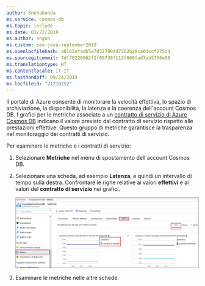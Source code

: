 ```yaml
---
author: SnehaGunda
ms.service: cosmos-db
ms.topic: include
ms.date: 03/22/2019
ms.author: sngun
ms.custom: seo-java-september2019
ms.openlocfilehash: a8162afadb5a7d327804d7202b29ca0dccf275c4
ms.sourcegitcommit: 7df70220062f1f09738f113f860fad7ab5736e88
ms.translationtype: HT
ms.contentlocale: it-IT
ms.lasthandoff: 09/24/2019
ms.locfileid: "71210252"
---
```

Il portale di Azure consente di monitorare la velocità effettiva, lo spazio di archiviazione, la disponibilità, la latenza e la coerenza dell'account Cosmos DB. I grafici per le metriche associate a un [contratto di servizio di Azure Cosmos DB](https://azure.microsoft.com/support/legal/sla/cosmos-db/) indicano il valore previsto dal contratto di servizio rispetto alle prestazioni effettive. Questo gruppo di metriche garantisce la trasparenza nel monitoraggio dei contratti di servizio.

Per esaminare le metriche e i contratti di servizio: 

1. Selezionare **Metriche** nel menu di spostamento dell'account Cosmos DB.
   
2. Selezionare una scheda, ad esempio **Latenza**, e quindi un intervallo di tempo sulla destra. Confrontare le righe relative ai valori **effettivi** e ai valori del **contratto di servizio** nei grafici.
   
   ![Gruppo di metriche di Azure Cosmos DB](./media/cosmos-db-tutorial-review-slas/azure-cosmosdb-metrics-suite.png)
   
3. Esaminare le metriche nelle altre schede. 

